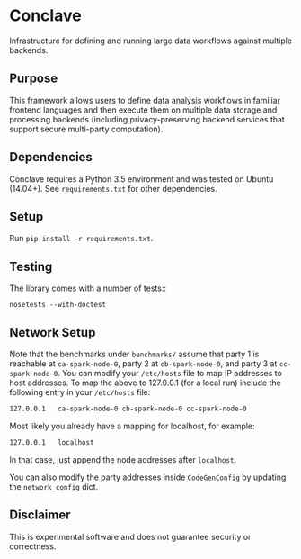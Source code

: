 # Conclave

Infrastructure for defining and running large data workflows against multiple backends.

## Purpose

This framework allows users to define data analysis workflows in familiar frontend languages and then execute them on multiple data storage and processing backends (including privacy-preserving backend services that support secure multi-party computation).

## Dependencies

Conclave requires a Python 3.5 environment and was tested on Ubuntu (14.04+). See `requirements.txt` for other dependencies.

## Setup

Run `pip install -r requirements.txt`.

## Testing

The library comes with a number of tests::

    nosetests --with-doctest

## Network Setup

Note that the benchmarks under `benchmarks/` assume that party 1 is reachable at `ca-spark-node-0`, party 2 at `cb-spark-node-0`, and party 3 at `cc-spark-node-0`. You can modify your `/etc/hosts` file to map IP addresses to host addresses. To map the above to 127.0.0.1 (for a local run) include the following entry in your `/etc/hosts` file:

```bash
127.0.0.1	ca-spark-node-0 cb-spark-node-0 cc-spark-node-0
```

Most likely you already have a mapping for localhost, for example:

```bash
127.0.0.1	localhost
```

In that case, just append the node addresses after `localhost`.

You can also modify the party addresses inside `CodeGenConfig` by updating the `network_config` dict.

## Disclaimer

This is experimental software and does not guarantee security or correctness.
